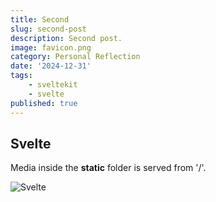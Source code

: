 ```yaml
---
title: Second
slug: second-post
description: Second post.
image: favicon.png
category: Personal Reflection
date: '2024-12-31'
tags:
    - sveltekit
    - svelte
published: true
---
```


## Svelte

Media inside the **static** folder is served from '/'.

![Svelte](/favicon.png)  